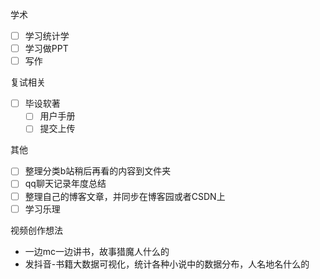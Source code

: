学术

- [ ] 学习统计学
- [ ] 学习做PPT
- [ ] 写作

复试相关

- [ ] 毕设软著
	- [ ] 用户手册
	- [ ] 提交上传

其他

- [ ] 整理分类b站稍后再看的内容到文件夹
- [ ] qq聊天记录年度总结
- [ ] 整理自己的博客文章，并同步在博客园或者CSDN上
- [ ] 学习乐理

视频创作想法

-  一边mc一边讲书，故事猎魔人什么的
-  发抖音-书籍大数据可视化，统计各种小说中的数据分布，人名地名什么的
